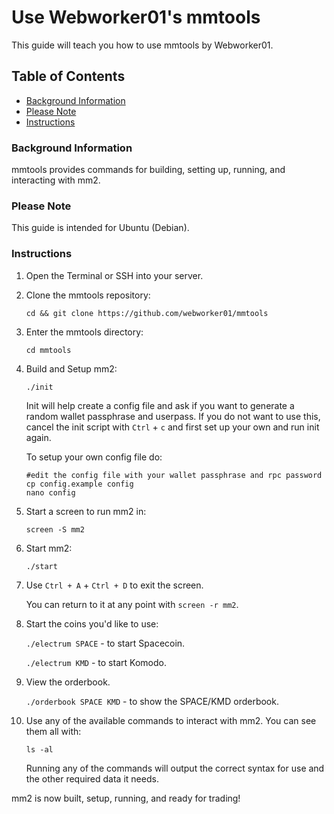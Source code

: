 # Use Webworker01's mmtools

This guide will teach you how to use mmtools by Webworker01.

## Table of Contents

  - [Background Information](#Background-Information)
  - [Please Note](#Please-Note)
  - [Instructions](#Instructions)

### Background Information

mmtools provides commands for building, setting up, running, and interacting with mm2.

### Please Note

This guide is intended for Ubuntu (Debian).

### Instructions

1. Open the Terminal or SSH into your server.

2. Clone the mmtools repository:

    `cd && git clone https://github.com/webworker01/mmtools`

3. Enter the mmtools directory:

    `cd mmtools`

4. Build and Setup mm2:

    `./init`

    Init will help create a config file and ask if you want to generate a random wallet passphrase and userpass. If you do not want to use this, cancel the init script with `Ctrl` + `c` and first set up your own and run init again.

    To setup your own config file do:

    ```
    #edit the config file with your wallet passphrase and rpc password
    cp config.example config
    nano config
    ```

5. Start a screen to run mm2 in:

    `screen -S mm2`

6. Start mm2:

    `./start`

7. Use `Ctrl + A` + `Ctrl + D` to exit the screen.

    You can return to it at any point with `screen -r mm2`.

8. Start the coins you'd like to use:

    `./electrum SPACE` - to start Spacecoin.

    `./electrum KMD` - to start Komodo.

9. View the orderbook.

    `./orderbook SPACE KMD` - to show the SPACE/KMD orderbook.

10. Use any of the available commands to interact with mm2. You can see them all with:

    `ls -al`

    Running any of the commands will output the correct syntax for use and the other required data it needs.

mm2 is now built, setup, running, and ready for trading!
